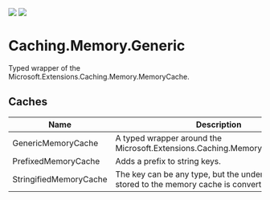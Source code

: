 ![](https://img.shields.io/github/license/Woody230/CSharpExtensions)
[![](https://img.shields.io/nuget/v/Woody230.Caching.Memory.Generic)](https://www.nuget.org/packages/Woody230.Caching.Memory.Generic)

# Caching.Memory.Generic
 
Typed wrapper of the Microsoft.Extensions.Caching.Memory.MemoryCache.

## Caches

| Name | Description | 
| --- | --- |
| GenericMemoryCache | A typed wrapper around the Microsoft.Extensions.Caching.Memory.MemoryCache. |
| PrefixedMemoryCache | Adds a prefix to string keys. |
| StringifiedMemoryCache | The key can be any type, but the underlying key stored to the memory cache is converted to a string. |